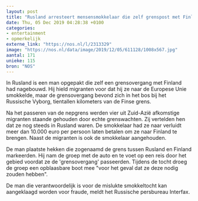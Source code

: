 ```yaml
---
layout: post
title: "Rusland arresteert mensensmokkelaar die zelf grenspost met Finland bouwde"
date: Thu, 05 Dec 2019 04:28:38 +0100
categories: 
- entertainment 
- opmerkelijk 
externe_link: "https://nos.nl/l/2313329"
image: "https://nos.nl/data/image/2019/12/05/611128/1008x567.jpg"
aantal: 171
unieke: 115
bron: "NOS"
---
```


<p>In Rusland is een man opgepakt die zelf een grensovergang met Finland had nagebouwd. Hij hield migranten voor dat hij ze naar de Europese Unie smokkelde, maar de grensovergang bevond zich in het bos bij het Russische Vyborg, tientallen kilometers van de Finse grens.</p>
<p>Na het passeren van de nepgrens werden vier uit Zuid-Azië afkomstige migranten staande gehouden door echte grenswachten. Zij vertelden hen dat ze nog steeds in Rusland waren. De smokkelaar had ze naar verluidt meer dan 10.000 euro per persoon laten betalen om ze naar Finland te brengen. Naast de migranten is ook de smokkelaar aangehouden.</p>
<p>De man plaatste hekken die zogenaamd de grens tussen Rusland en Finland markeerden. Hij nam de groep met de auto en te voet op een reis door het gebied voordat ze de 'grensovergang' passeerden. Tijdens de tocht droeg de groep een opblaasbare boot mee "voor het geval dat ze deze nodig zouden hebben".</p>
<p>De man die verantwoordelijk is voor de mislukte smokkeltocht kan aangeklaagd worden voor fraude, meldt het Russische persbureau Interfax.</p>
